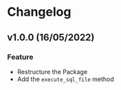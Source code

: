 # Changelog

## v1.0.0 (16/05/2022)

### Feature

- Restructure the Package
- Add the `execute_sql_file` method